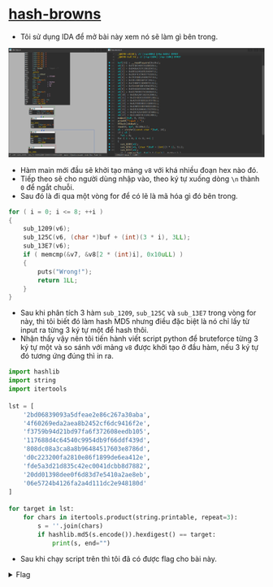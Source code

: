# [hash-browns](https://dreamhack.io/wargame/challenges/98)

- Tôi sử dụng IDA để mở bài này xem nó sẽ làm gì bên trong.

![img1](./images/img1.png)
- Hàm main mới đầu sẽ khởi tạo mảng `v8` với khá nhiều đoạn hex nào đó.
- Tiếp theo sẽ cho người dùng nhập vào, theo ký tự xuống dòng `\n` thành `0` để ngắt chuỗi.
- Sau đó là đi qua một vòng for để có lẽ là mã hóa gì đó bên trong.

``` C
for ( i = 0; i <= 8; ++i )
{
    sub_1209(v6);
    sub_125C(v6, (char *)buf + (int)(3 * i), 3LL);
    sub_13E7(v6);
    if ( memcmp(&v7, &v8[2 * (int)i], 0x10uLL) )
    {
        puts("Wrong!");
        return 1LL;
    }
}
```
- Sau khi phân tích 3 hàm `sub_1209`, `sub_125C` và `sub_13E7` trong vòng for này, thì tôi biết đó làm hash MD5 nhưng điều đặc biệt là nó chỉ lấy từ input ra từng 3 ký tự một để hash thôi.
- Nhận thấy vậy nên tôi tiến hành viết script python để bruteforce từng 3 ký tự một và so sánh với mảng `v8` được khởi tạo ở đầu hàm, nếu 3 ký tự đó tương ứng đúng thì in ra.

``` python
import hashlib
import string
import itertools

lst = [
    '2bd06839093a5dfeae2e86c267a30aba',
    '4f60269eda2aea8b2452cf6dc9416f2e',
    'f3759b94d21bd97fa6f372608eedb105',
    '117688d4c64540c9954db9f66ddf439d',
    '808dc08a3ca8a8b96484517603e8786d',
    'd0c223200fa2810e86f1899de6ea412e',
    'fde5a3d21d835c42ec0041dcbb8d7882',
    '20dd01398dee0f6d83d7e5410a2ae8eb',
    '06e5724b4126fa2a4d111dc2e948180d'
]

for target in lst:
    for chars in itertools.product(string.printable, repeat=3):
        s = ''.join(chars)
        if hashlib.md5(s.encode()).hexdigest() == target:
            print(s, end="")
```
- Sau khi chạy script trên thì tôi đã có được flag cho bài này.

<details>
<summary style="cursor: pointer">Flag</summary>

```
DH{m-d-5_1s_vu1n-er-4b1e~!}
```
</details>